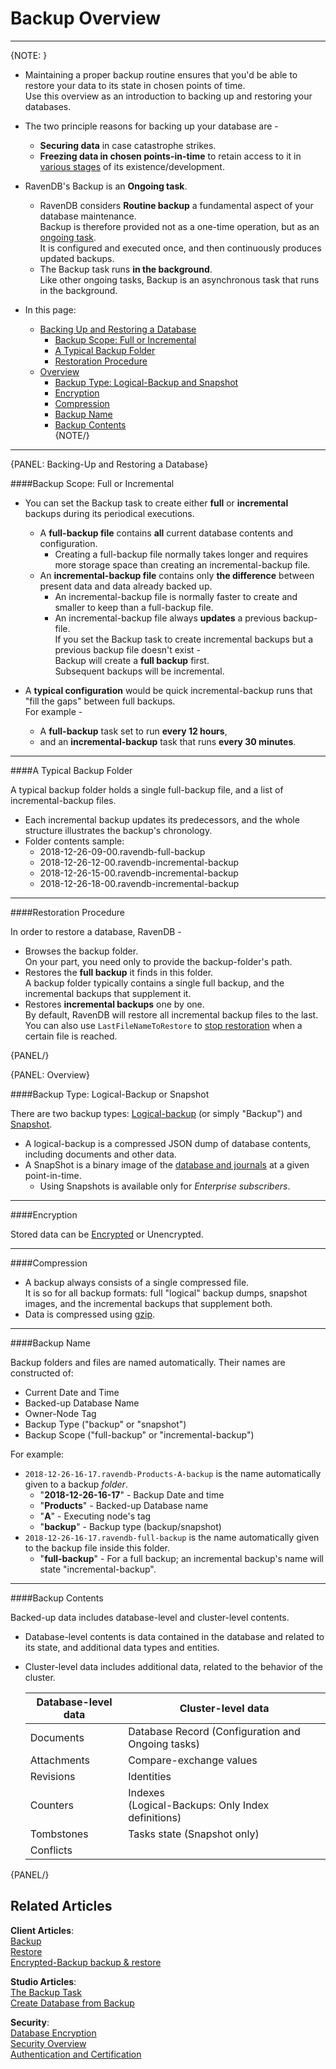 ﻿# Backup Overview
---

{NOTE: }

* Maintaining a proper backup routine ensures that you'd be able to restore your data to its state in chosen points of time.  
  Use this overview as an introduction to backing up and restoring your databases.  

* The two principle reasons for backing up your database are -  
   * **Securing data** in case catastrophe strikes.  
   * **Freezing data in chosen points-in-time** to retain access to it in [various stages](../../client-api/operations/maintenance/backup/backup#point-in-time-backup) of its existence/development.  

* RavenDB's Backup is an **Ongoing task**.  
   * RavenDB considers **Routine backup** a fundamental aspect of your database maintenance.  
     Backup is therefore provided not as a one-time operation, but as an [ongoing task](../../studio/database/tasks/ongoing-tasks/general-info).  
     It is configured and executed once, and then continuously produces updated backups.  
   * The Backup task runs **in the background**.  
     Like other ongoing tasks, Backup is an asynchronous task that runs in the background.  

* In this page:  
  * [Backing Up and Restoring a Database](../../server/ongoing-tasks/backup-overview#backing-up-and-restoring-a-database)  
     * [Backup Scope: Full or Incremental](../../server/ongoing-tasks/backup-overview#backup-scope-full-or-incremental)  
     * [A Typical Backup Folder](../../server/ongoing-tasks/backup-overview#a-typical-backup-folder)  
     * [Restoration Procedure](../../server/ongoing-tasks/backup-overview#restoration-procedure)  
  * [Overview](../../server/ongoing-tasks/backup-overview#overview)  
      * [Backup Type: Logical-Backup and Snapshot](../../server/ongoing-tasks/backup-overview#backup-type-logical-backup-or-snapshot)  
      * [Encryption](../../server/ongoing-tasks/backup-overview#encryption)  
      * [Compression](../../server/ongoing-tasks/backup-overview#compression)  
      * [Backup Name](../../server/ongoing-tasks/backup-overview#backup-name)  
      * [Backup Contents](../../server/ongoing-tasks/backup-overview#backup-contents)  
{NOTE/}

---

{PANEL: Backing-Up and Restoring a Database}

####Backup Scope: Full or Incremental

* You can set the Backup task to create either **full** or **incremental** backups during its periodical executions.  
   * A **full-backup file** contains **all** current database contents and configuration.  
      * Creating a full-backup file normally takes longer and requires more storage space than creating an incremental-backup file.  
   * An **incremental-backup file** contains only **the difference** between present data and data already backed up.  
      * An incremental-backup file is normally faster to create and smaller to keep than a full-backup file.  
      * An incremental-backup file always **updates** a previous backup-file.  
        If you set the Backup task to create incremental backups but a previous backup file doesn't exist -  
        Backup will create a **full backup** first.  
        Subsequent backups will be incremental.  

* A **typical configuration** would be quick incremental-backup runs that "fill the gaps" between full backups.  
  For example -  
   * A **full-backup** task set to run **every 12 hours**,  
   * and an **incremental-backup** task that runs **every 30 minutes**.  

---

####A Typical Backup Folder

A typical backup folder holds a single full-backup file, and a list of incremental-backup files.  

* Each incremental backup updates its predecessors, and the whole structure illustrates the backup's chronology.  
* Folder contents sample:  
   * 2018-12-26-09-00.ravendb-full-backup
   * 2018-12-26-12-00.ravendb-incremental-backup
   * 2018-12-26-15-00.ravendb-incremental-backup
   * 2018-12-26-18-00.ravendb-incremental-backup

---

####Restoration Procedure

In order to restore a database, RavenDB -  

* Browses the backup folder.  
  On your part, you need only to provide the backup-folder's path.  
* Restores the **full backup** it finds in this folder.  
  A backup folder typically contains a single full backup, and the incremental backups that supplement it.  
* Restores **incremental backups** one by one.  
  By default, RavenDB will restore all incremental backup files to the last.  
  You can also use `LastFileNameToRestore` to [stop restoration](../../client-api/operations/maintenance/backup/restore#optional-settings) when a certain file is reached.  

{PANEL/}

{PANEL: Overview}

####Backup Type: Logical-Backup or Snapshot  

There are two backup types: [Logical-backup](../../client-api/operations/maintenance/backup/backup#logical-backup-or-simply-backup) (or simply "Backup") and [Snapshot](../../client-api/operations/maintenance/backup/backup#snapshot).  

* A logical-backup is a compressed JSON dump of database contents, including documents and other data.  
* A SnapShot is a binary image of the [database and journals](../../server/storage/directory-structure#storage--directory-structure) at a given point-in-time.  
   * Using Snapshots is available only for _Enterprise subscribers_.  

---

####Encryption

Stored data can be [Encrypted](../../client-api/operations/maintenance/backup/encrypted-backup) or Unencrypted.  

---

####Compression

* A backup always consists of a single compressed file.  
  It is so for all backup formats: full "logical" backup dumps, snapshot images, and the incremental backups that supplement both.  
* Data is compressed using [gzip](https://www.gzip.org/).  

---

####Backup Name

Backup folders and files are named automatically. Their names are constructed of:  

* Current Date and Time  
* Backed-up Database Name  
* Owner-Node Tag  
* Backup Type ("backup" or "snapshot")  
* Backup Scope ("full-backup" or "incremental-backup")  

For example:  

* `2018-12-26-16-17.ravendb-Products-A-backup` is the name automatically given to a backup _folder_.  
    * "**2018-12-26-16-17**" - Backup Date and time  
    * "**Products**" - Backed-up Database name  
    * "**A**" - Executing node's tag
    * "**backup**" - Backup type (backup/snapshot)  
* `2018-12-26-16-17.ravendb-full-backup` is the name automatically given to the backup file inside this folder.  
    * "**full-backup**" - For a full backup; an incremental backup's name will state "incremental-backup".  

---

####Backup Contents

Backed-up data includes database-level and cluster-level contents.  

* Database-level contents is data contained in the database and related to its state, and additional data types and entities.  
* Cluster-level data includes additional data, related to the behavior of the cluster.  

  | Database-level data | Cluster-level data|
  | ----|---- |
  | Documents | Database Record (Configuration and Ongoing tasks) |
  | Attachments | Compare-exchange values |
  | Revisions | Identities |
  | Counters | Indexes <BR> (Logical-Backups: Only Index definitions) |
  | Tombstones | Tasks state (Snapshot only) |
  | Conflicts |

{PANEL/}

## Related Articles  
**Client Articles**:  
[Backup](../../client-api/operations/maintenance/backup/backup)  
[Restore](../../client-api/operations/maintenance/backup/restore)  
[Encrypted-Backup backup & restore](../../client-api/operations/maintenance/backup/encrypted-backup)  

**Studio Articles**:  
[The Backup Task](../../studio/database/tasks/ongoing-tasks/backup-task)  
[Create Database from Backup](../../studio/server/databases/create-new-database/from-backup)  

**Security**:  
[Database Encryption](../../server/security/encryption/database-encryption)  
[Security Overview](../../server/security/overview)  
[Authentication and Certification](../../server/security/authentication/certificate-configuration)  
